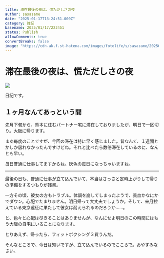 ```yaml
---
title: 滞在最後の夜は、慌ただしさの夜
author: sasazame
date: "2025-01-17T13:24:51.000Z"
category: 雑記
basename: 2025/01/17/222451
status: Publish
allowComments: true
convertBreaks: false
image: "https://cdn-ak.f.st-hatena.com/images/fotolife/s/sasazame/20250117/20250117221643.png"
---
```

# 滞在最後の夜は、慌ただしさの夜

![](https://cdn-ak.f.st-hatena.com/images/fotolife/s/sasazame/20250117/20250117221643.png)

日記です。

<!-- Extended Body -->

## １ヶ月なんてあっという間

先月下旬から、熊本に住むパートナー宅に滞在しておりましたが、明日で一区切り。大阪に帰ります。

まあ毎度のことですが、今回の滞在は特に早く感じました。昔なんて、１週間とかしか居れなかったんですけどね。それと比べたら数倍滞在しているのに、なんとも早い。

毎日普通に仕事してますからね。灰色の毎日になっちゃいますね。

* * *

最後の日も、普通に仕事が立て込んでいて、本当はさっさと定時上がりして帰りの準備をするつもりが残業。

一方その頃、彼女の方もトラブル。体調を崩してしまったようで、貧血かなにかでダウン。心配でたまりません。明日帰って大丈夫でしょうか。そして、来月控えている東京遠征に果たして彼女は耐えられるのだろうか……。

と、色々と心配は尽きることはありませんが、なんにせよ明日のこの時間にはもう大阪の自宅にいることになります。

とりあえず、帰ったら、フィットボクシング３買うんだ。

そんなところで、今日は短いですが、立て込んでいるのでここらで。おやすみなさい。